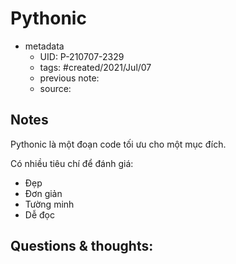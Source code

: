 # Pythonic

- metadata
	- UID: P-210707-2329
	- tags: #created/2021/Jul/07
	- previous note: 
	- source: 

## Notes
Pythonic là một đoạn code tối ưu cho một mục đích.

Có nhiều tiêu chí để đánh giá:
- Đẹp
- Đơn giản
- Tường minh
- Dễ đọc

## Questions & thoughts:


